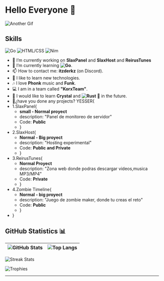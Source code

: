 # Hello Everyone 👋


![Another Gif](https://media.giphy.com/media/L8K62iTDkzGX6/giphy.gif)

## Skills
![Go](https://img.shields.io/badge/-Go-00ADD8?style=flat&logo=go&logoColor=white)
![HTML/CSS](https://img.shields.io/badge/-HTML%2FCSS-E34F26?style=flat&logo=html5&logoColor=white)
![Nim](https://img.shields.io/badge/-Nim-FFE953?style=flat&logo=nim&logoColor=white)

- 🔭 I’m currently working on **SlaxPanel** and **SlaxHost** and **ReirusTunes**
- 🌱 I’m currently learning **![Go](https://img.shields.io/badge/-Go-00ADD8?style=flat&logo=go&logoColor=white)**.
- 📫 How to contact me: **itzderkz** (on Discord).
- 🙂 I like to learn new technologies.
- 🎶 I love **Phonk** music and **Funk**.
- 💻 I am in a team called **"KorxTeam"**.
- 💯 I would like to learn **Crystal** and **![Rust](https://img.shields.io/badge/-Rust-000000?style=flat&logo=rust&logoColor=white)** 🦀 in the future.
- 💎¿have you done any projects? YESSER{
- 1.SlaxPanel{
  - **small - Normal proyect**
  - description: "Panel de monitoreo de servidor"
  - Code: **Public**
  - }
- 2.SlaxHost{
  - **Normal - Big proyect**
  - description: "Hosting experimental"
  - Code: **Public and Private**
  - }
- 3.ReirusTunes{
  - **Normal Proyect**
  - description: "Zona web donde podras descargar videos,musica MP3/MP4"
  - Code: **Private**
  - }
- 4.Zombie Timeline{
  - **Normal - big proyect**
  - description: "Juego de zombie maker, donde tu creas el reto"
  - Code: **Public**
  - }
- }

## GitHub Statistics 📊

| ![GitHub Stats](https://github-readme-stats.vercel.app/api?username=ZDerkzx&show_icons=true&count_private=true) | ![Top Langs](https://github-readme-stats.vercel.app/api/top-langs/?username=ZDerkzx&layout=compact) |
| :-------------------------------------------------------------------------------------------------------------: | :-----------------------------------------------------------------------------------------------: |

![Streak Stats](https://github-readme-streak-stats.herokuapp.com/?user=ZDerkzx&theme=dark)

![Trophies](https://github-profile-trophy.vercel.app/?username=ZDerkzx&theme=darkhub)

---
